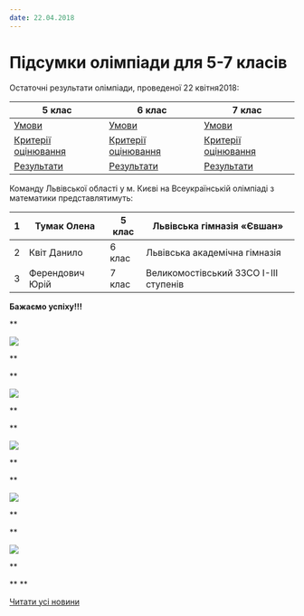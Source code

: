 ```yaml
---
date: 22.04.2018
---
```

# Підсумки олімпіади для 5-7 класів

Остаточні результати олімпіади, проведеної 22 квітня2018:

|                                          5 клас                                           |                                          6 клас                                           |                                          7 клас                                           |
| ----------------------------------------------------------------------------------------- | ----------------------------------------------------------------------------------------- | ----------------------------------------------------------------------------------------- |
|        [Умови](/images/blog/підсумки-олімпіади-для-5-7-класів/завдання-5-клас.jpg)        |        [Умови](/images/blog/підсумки-олімпіади-для-5-7-класів/завдання-6-клас.jpg)        |        [Умови](/images/blog/підсумки-олімпіади-для-5-7-класів/завдання-7-клас.jpg)        |
| [Критерії оцінювання](/images/blog/підсумки-олімпіади-для-5-7-класів/критерії-5-клас.jpg) | [Критерії оцінювання](/images/blog/підсумки-олімпіади-для-5-7-класів/критерії-6-клас.jpg) | [Критерії оцінювання](/images/blog/підсумки-олімпіади-для-5-7-класів/критерії-7-клас.jpg) |
|  [Результати](/files/blog/підсумки-олімпіади-для-5-7-класів/остаточні-результати-5.pdf)   |  [Результати](/files/blog/підсумки-олімпіади-для-5-7-класів/остаточні-результати-6.pdf)   |  [Результати](/files/blog/підсумки-олімпіади-для-5-7-класів/остаточні-результати-7.pdf)   |

Команду Львівської області у м. Києві на Всеукраїнській олімпіаді з математики представлятимуть:

|  1  |   Тумак Олена   | 5 клас |      Львівська гімназія «Євшан»       |
| --- | --------------- | ------ | ------------------------------------- |
|  2  |   Квіт Данило   | 6 клас |     Львівська академічна гімназія     |
|  3  | Ферендович Юрій | 7 клас | Великомостівський ЗЗСО І-ІІІ ступенів |

**Бажаємо успіху!!!**

**

![](/images/blog/підсумки-олімпіади-для-5-7-класів/img_4463.jpg)

**

**

![](/images/blog/підсумки-олімпіади-для-5-7-класів/img_4467.jpg)

**

**

![](/images/blog/підсумки-олімпіади-для-5-7-класів/img_4469.jpg)

**

**

![](/images/blog/підсумки-олімпіади-для-5-7-класів/img_4471.jpg)

**

**

![](/images/blog/підсумки-олімпіади-для-5-7-класів/img_4473.jpg)

**

** **

[Читати усі новини](/news)

